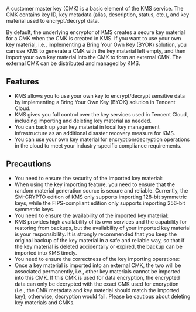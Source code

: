 A customer master key (CMK) is a basic element of the KMS service. The CMK contains key ID, key metadata (alias, description, status, etc.), and key material used to encrypt/decrypt data.

By default, the underlying encryptor of KMS creates a secure key material for a CMK when the CMK is created in KMS. If you want to use your own key material, i.e., implementing a Bring Your Own Key (BYOK) solution, you can use KMS to generate a CMK with the key material left empty, and then import your own key material into the CMK to form an external CMK. The external CMK can be distributed and managed by KMS.




## Features
- KMS allows you to use your own key to encrypt/decrypt sensitive data by implementing a Bring Your Own Key (BYOK) solution in Tencent Cloud.
- KMS gives you full control over the key services used in Tencent Cloud, including importing and deleting key material as needed.
- You can back up your key material in local key management infrastructure as an additional disaster recovery measure for KMS.
- You can use your own key material for encryption/decryption operations in the cloud to meet your industry-specific compliance requirements.

## Precautions
- You need to ensure the security of the imported key material:
 - When using the key importing feature, you need to ensure that the random material generation source is secure and reliable. Currently, the SM-CRYPTO edition of KMS only supports importing 128-bit symmetric keys, while the FIPS-compliant edition only supports importing 256-bit symmetric keys.
- You need to ensure the availability of the imported key material:
 - KMS provides high availability of its own services and the capability for restoring from backups, but the availability of your imported key material is your responsibility. It is strongly recommended that you keep the original backup of the key material in a safe and reliable way, so that if the key material is deleted accidentally or expired, the backup can be imported into KMS timely.
- You need to ensure the correctness of the key importing operations:
 - Once a key material is imported into an external CMK, the two will be associated permanently, i.e., other key materials cannot be imported into this CMK. If this CMK is used for data encryption, the encrypted data can only be decrypted with the exact CMK used for encryption (i.e., the CMK metadata and key material should match the imported key); otherwise, decryption would fail. Please be cautious about deleting key materials and CMKs.
